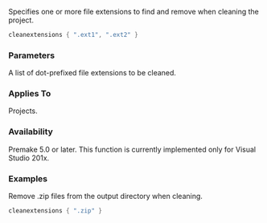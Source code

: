 Specifies one or more file extensions to find and remove when cleaning the project.

```lua
cleanextensions { ".ext1", ".ext2" }
```

### Parameters ###

A list of dot-prefixed file extensions to be cleaned.

### Applies To ###

Projects.

### Availability ###

Premake 5.0 or later. This function is currently implemented only for Visual Studio 201x.

### Examples ###

Remove .zip files from the output directory when cleaning.

```lua
cleanextensions { ".zip" }
```
